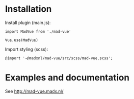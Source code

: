# Installation

Install plugin (main.js):

    import MadVue from './mad-vue'

    Vue.use(MadVue)

Import styling (scss):

    @import '~@madxnl/mad-vue/src/scss/mad-vue.scss';

# Examples and documentation

See http://mad-vue.madx.nl/

